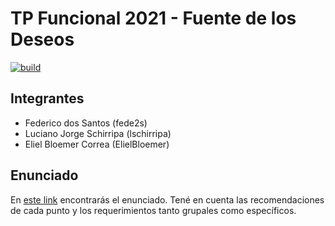 # TP Funcional 2021 - Fuente de los Deseos

[![build](https://github.com/pdep-mn-utn/tp-funcional-fuente-deseos-kata-de-vinos-profe/actions/workflows/build.yml/badge.svg)](https://github.com/pdep-mn-utn/tp-funcional-fuente-deseos-kata-de-vinos-profe/actions/workflows/build.yml)

## Integrantes

- Federico dos Santos (fede2s)
- Luciano Jorge Schirripa (lschirripa)
- Eliel Bloemer Correa (ElielBloemer)

## Enunciado

En [este link](https://docs.google.com/document/d/16h6xvoRneUvdV5sDMADE15OwphCg70EhiAUoj9aEOG8/edit) encontrarás el enunciado. Tené en cuenta las recomendaciones de cada punto y los requerimientos tanto grupales como específicos.

